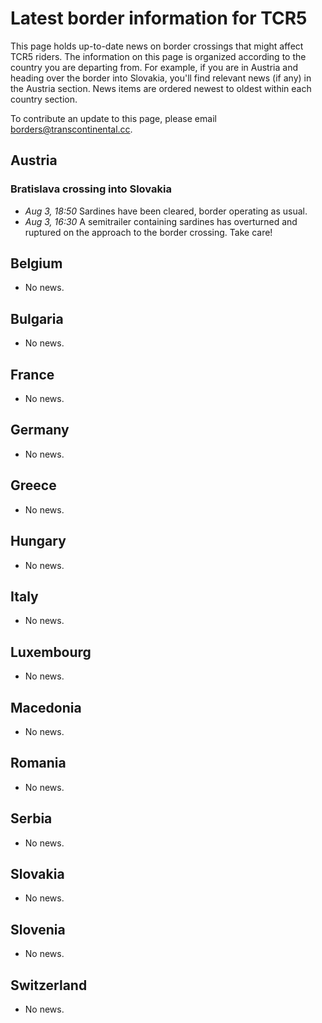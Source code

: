 # Latest border information for TCR5

This page holds up-to-date news on border crossings that might affect TCR5
riders.  The information on this page is organized according to the country
you are departing from. For example, if you are in Austria and heading over
the border into Slovakia, you'll find relevant news (if any) in the Austria
section. News items are ordered newest to oldest within each country section.

To contribute an update to this page, please email
<borders@transcontinental.cc>.

## Austria

### Bratislava crossing into Slovakia

* *Aug 3, 18:50* Sardines have been cleared, border operating as usual.
* *Aug 3, 16:30* A semitrailer containing sardines has overturned and
  ruptured on the approach to the border crossing. Take care!

## Belgium

* No news.

## Bulgaria

* No news.

## France

* No news.

## Germany

* No news.

## Greece

* No news.

## Hungary

* No news.

## Italy

* No news.

## Luxembourg

* No news.

## Macedonia

* No news.

## Romania

* No news.

## Serbia

* No news.

## Slovakia

* No news.

## Slovenia

* No news.

## Switzerland

* No news.
